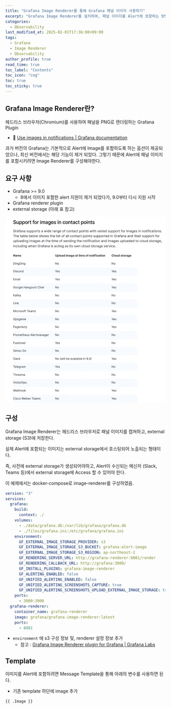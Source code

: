 ```yaml
---
title: "Grafana Image Renderer를 통해 Grafana 패널 이미지 사용하기"
excerpt: "Grafana Image Renderer를 설치하여, 패널 이미지를 Alert에 포함하는 방법에 대해 설명합니다."
categories:
  - Observability
last_modified_at: 2025-02-01T17:36:00+09:00
tags:
  - Grafana
  - Image Renderer
  - Observability
author_profile: true
read_time: true
toc_label: "Contents"
toc_icon: "cog"
toc: true
toc_sticky: true
---
```




## Grafana Image Renderer란?

헤드리스 브라우저(Chromium)를 사용하여 패널을 PNG로 렌더링하는 Grafana Plugin

- 📖 [Use images in notifications | Grafana documentation](https://grafana.com/docs/grafana/v9.2/alerting/images-in-notifications/)


과거 버전의 Grafana는 기본적으로 Alert에 Image를 포함하도록 하는 옵션이 제공되었으나, 최신 버전에서는 해당 기능이 제거 되었다. 그렇기 때문에 Alert에 패널 이미지를 포함시키려면 Image Renderer를 구성해야한다.



## 요구 사항

- Grafana >= 9.0
  - 8에서 이미지 포함한 alert 지원이 제거 되었다가, 9.0부터 다시 지원 시작
- Grafana renderer plugin
- external storage (아래 표 참고)

![image-20250201173920087](../../assets/images/2025-02-01-grafana-image-renderer/image-20250201173920087.png)



## 구성

Grafana Image Renderer는 헤드리스 브라우저로 패널 이미지를 캡쳐하고, external storage (S3)에 저장한다.

실제 Alert에 포함되는 이미지는 external storage에서 호스팅되어 노출되는 형태이다.



즉, 사전에 external storage가 생성되어야하고, Alert이 수신되는 메신저 (Slack, Teams 등)에서 external storage에 Access 할 수 있어야 한다.



이 예제에서는 docker-compose로 image-renderer를 구성하였음.

```yaml
version: "3"
services:
  grafana:
    build:
      context: ./
    volumes:
      - ./data/grafana.db:/var/lib/grafana/grafana.db
      - ./files/grafana.ini:/etc/grafana/grafana.ini
    environment:
      GF_EXTERNAL_IMAGE_STORAGE_PROVIDER: s3
      GF_EXTERNAL_IMAGE_STORAGE_S3_BUCKET: grafana-alert-image
      GF_EXTERNAL_IMAGE_STORAGE_S3_REGION: ap-northeast-2
      GF_RENDERING_SERVER_URL: http://grafana-renderer:8081/render
      GF_RENDERING_CALLBACK_URL: http://grafana:3000/
      GF_INSTALL_PLUGINS: grafana-image-renderer
      GF_ALERTING_ENABLED: false
      GF_UNIFIED_ALERTING_ENABLED: false
      GF_UNIFIED_ALERTING_SCREENSHOTS_CAPTURE: true
      GF_UNIFIED_ALERTING_SCREENSHOTS_UPLOAD_EXTERNAL_IMAGE_STORAGE: true
    ports:
      - 3000:3000
  grafana-renderer:
    container_name: grafana-renderer
    image: grafana/grafana-image-renderer:latest
    ports:
      - 8081
```

- `environment` 에 s3 구성 정보 및, renderer 설정 정보 추가
  - 참고 : [Grafana Image Renderer plugin for Grafana | Grafana Labs](https://grafana.com/grafana/plugins/grafana-image-renderer/)



## Template

이미지를 Alert에 포함하려면 Message Template을 통해 아래의 변수를 사용하면 된다.

- 기존 template 하단에 image 추가

``````
{{ .Image }}
``````

